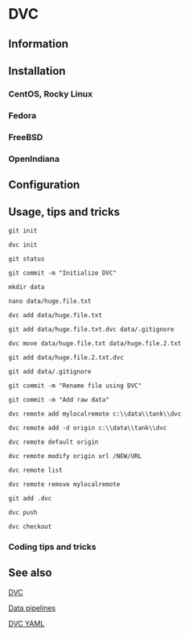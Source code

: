# DVC

## Information

## Installation

### CentOS, Rocky Linux

### Fedora

### FreeBSD

### OpenIndiana

## Configuration

## Usage, tips and tricks

```shell
git init

dvc init

git status

git commit -m "Initialize DVC"

mkdir data

nano data/huge.file.txt

dvc add data/huge.file.txt

git add data/huge.file.txt.dvc data/.gitignore

dvc move data/huge.file.txt data/huge.file.2.txt

git add data/huge.file.2.txt.dvc

git add data/.gitignore

git commit -m "Rename file using DVC"

git commit -m "Add raw data"

dvc remote add mylocalremote c:\\data\\tank\\dvc

dvc remote add -d origin c:\\data\\tank\\dvc

dvc remote default origin

dvc remote modify origin url /NEW/URL

dvc remote list

dvc remote remove mylocalremote

git add .dvc

dvc push

dvc checkout
```

### Coding tips and tricks

## See also

[DVC](https://dvc.org)

[Data pipelines](https://dvc.org/doc/start/data-management/data-pipelines)

[DVC YAML](https://dvc.org/doc/user-guide/project-structure/dvcyaml-files)
